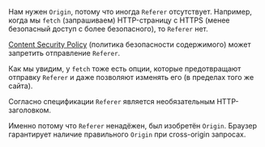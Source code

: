 Нам нужен `Origin`, потому что иногда `Referer` отсутствует. Например, когда мы `fetch` (запрашиваем) HTTP-страницу с HTTPS (менее безопасный доступ с более безопасного), то `Referer` нет.

[Content Security Policy](http://en.wikipedia.org/wiki/Content_Security_Policy) (политика безопасности содержимого) может запретить отправление `Referer`.

Как мы увидим, у `fetch` тоже есть опции, которые предотвращают отправку `Referer` и даже позволяют изменять его (в пределах того же сайта).

Согласно спецификации `Referer` является необязательным HTTP-заголовком.

Именно потому что `Referer` ненадёжен, был изобретён `Origin`. Браузер гарантирует наличие правильного `Origin` при cross-origin запросах.
